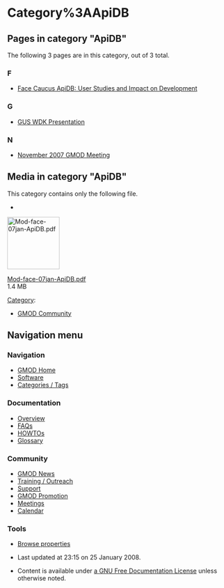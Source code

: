 



<span id="top"></span>




# <span dir="auto">Category%3AApiDB</span>










## Pages in category "ApiDB"

The following 3 pages are in this category, out of 3 total.



### F

- [Face Caucus ApiDB: User Studies and Impact on
  Development](Face_Caucus_ApiDB:_User_Studies_and_Impact_on_Development "Face Caucus ApiDB: User Studies and Impact on Development")

### G

- [GUS WDK Presentation](GUS_WDK_Presentation "GUS WDK Presentation")

### N

- [November 2007 GMOD
  Meeting](November_2007_GMOD_Meeting "November 2007 GMOD Meeting")




## Media in category "ApiDB"

This category contains only the following file.

- 

  

  

  <img
  src="../mediawiki/skins/common/images/icons/fileicon-pdf.png"
  width="120" height="120" alt="Mod-face-07jan-ApiDB.pdf" />

  

  

  

  [Mod-face-07jan-ApiDB.pdf](File:Mod-face-07jan-ApiDB.pdf "File:Mod-face-07jan-ApiDB.pdf")  
  1.4 MB  

  

  





[Category](Special%3ACategories "Special%3ACategories"):

- [GMOD Community](Category%3AGMOD_Community "Category%3AGMOD Community")






## Navigation menu









### Navigation



- <span id="n-GMOD-Home">[GMOD Home](Main_Page)</span>
- <span id="n-Software">[Software](GMOD_Components)</span>
- <span id="n-Categories-.2F-Tags">[Categories /
  Tags](Categories)</span>




### Documentation



- <span id="n-Overview">[Overview](Overview)</span>
- <span id="n-FAQs">[FAQs](Category%3AFAQ)</span>
- <span id="n-HOWTOs">[HOWTOs](Category%3AHOWTO)</span>
- <span id="n-Glossary">[Glossary](Glossary)</span>




### Community



- <span id="n-GMOD-News">[GMOD News](GMOD_News)</span>
- <span id="n-Training-.2F-Outreach">[Training /
  Outreach](Training_and_Outreach)</span>
- <span id="n-Support">[Support](Support)</span>
- <span id="n-GMOD-Promotion">[GMOD Promotion](GMOD_Promotion)</span>
- <span id="n-Meetings">[Meetings](Meetings)</span>
- <span id="n-Calendar">[Calendar](Calendar)</span>




### Tools

- <span id="t-smwbrowselink"><a href="Special%3ABrowse/Category%3AApiDB" rel="smw-browse">Browse
  properties</a></span>



- <span id="footer-info-lastmod">Last updated at 23:15 on 25 January
  2008.</span>
<!-- - <span id="footer-info-viewcount">11,929 page views.</span> -->
- <span id="footer-info-copyright">Content is available under
  <a href="http://www.gnu.org/licenses/fdl-1.3.html" class="external"
  rel="nofollow">a GNU Free Documentation License</a> unless otherwise
  noted.</span>

<!-- -->



<!-- -->




